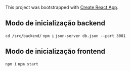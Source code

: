 This project was bootstrapped with [Create React App](https://github.com/facebook/create-react-app).
## Modo de inicialização backend
`cd /src/backend/`
`npm i`
`json-server db.json --port 3001`

## Modo de inicialização frontend
`npm i`
`npm start`

